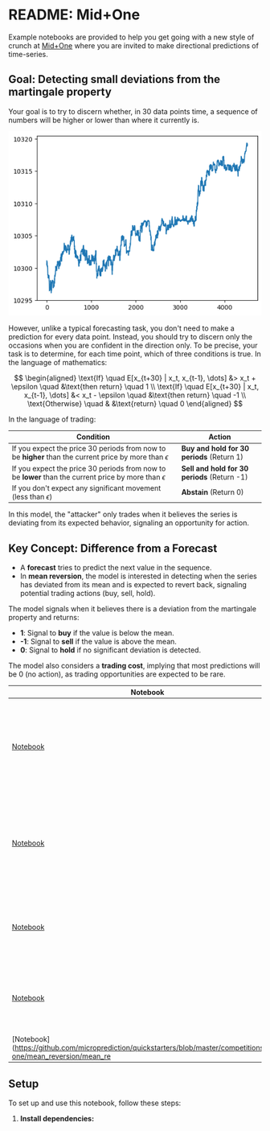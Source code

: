 # README: Mid+One

Example notebooks are provided to help you get going with a new style of crunch at [Mid+One](  ) where you are invited to make directional predictions of time-series. 

## Goal: Detecting small deviations from the martingale property 

Your goal is to try to discern whether, in 30 data points time, a sequence of numbers will be higher or lower than where it currently is. 

![Time Series](https://github.com/microprediction/endersnotebooks/blob/main/assets/images/timeseries.png?raw=true)

However, unlike a typical forecasting task, you don't need to make a prediction for every data point. Instead, you should try to discern only the occasions when you are confident in the direction only. To be precise, your
task is to determine, for each time point, which of three conditions is true. In the language of mathematics:

$$
\begin{aligned}
\text{If} \quad E[x_{t+30} | x_t, x_{t-1}, \dots] &> x_t + \epsilon \quad &\text{then return} \quad 1 \\
\text{If} \quad E[x_{t+30} | x_t, x_{t-1}, \dots] &< x_t - \epsilon \quad &\text{then return} \quad -1 \\
\text{Otherwise} \quad  & &\text{return} \quad 0
\end{aligned}
$$

In the language of trading:

| Condition | Action |
| --- | --- |
| If you expect the price 30 periods from now to be **higher** than the current price by more than $\epsilon$ | **Buy and hold for 30 periods** (Return 1) |
| If you expect the price 30 periods from now to be **lower** than the current price by more than $\epsilon$ | **Sell and hold for 30 periods** (Return -1) |
| If you don't expect any significant movement (less than $\epsilon$) | **Abstain** (Return 0) |






In this model, the "attacker" only trades when it believes the series is deviating from its expected behavior, signaling an opportunity for action.

## Key Concept: Difference from a Forecast
- A **forecast** tries to predict the next value in the sequence.
- In **mean reversion**, the model is interested in detecting when the series has deviated from its mean and is expected to revert back, signaling potential trading actions (buy, sell, hold).

The model signals when it believes there is a deviation from the martingale property and returns:
- **1**: Signal to **buy** if the value is below the mean.
- **-1**: Signal to **sell** if the value is above the mean.
- **0**: Signal to **hold** if no significant deviation is detected.

The model also considers a **trading cost**, implying that most predictions will be 0 (no action), as trading opportunities are expected to be rare.




| Notebook | Description |
| --- | --- |
| [Notebook](https://github.com/microprediction/quickstarters/blob/master/competitions/mid-one/mean_reversion/mean_reversion.ipynb) | This notebook demonstrates a mean reversion strategy that predicts whether a time series will go up or down. |
| [Notebook](https://github.com/microprediction/quickstarters/blob/master/competitions/mid-one/mean_reversion/mean_reversion.ipynb) | Implements an attacker strategy using a deviation from martingale behavior to make buy, sell, or hold decisions. |
| [Notebook](https://github.com/microprediction/quickstarters/blob/master/competitions/mid-one/mean_reversion/mean_reversion.ipynb) | Shows how to process univariate time series data streams to detect trading opportunities. |
| [Notebook](https://github.com/microprediction/quickstarters/blob/master/competitions/mid-one/mean_reversion/mean_reversion.ipynb) | Includes the basic setup, data loading, and submission process for CrunchDAO competitions. |
| [Notebook](https://github.com/microprediction/quickstarters/blob/master/competitions/mid-one/mean_reversion/mean_re



## Setup

To set up and use this notebook, follow these steps:

1. **Install dependencies:**
